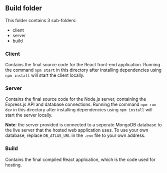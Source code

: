 ## Build folder

This folder contains 3 sub-folders:

 - client
 - server
 - build

### Client
Contains the final source code for the React front-end application. Running the command `npm start` in this directory after installing dependencies using `npm install` will start the client locally.

### Server
Contains the final source code for the Node.js server, containing the Express.js API and database connections. Running the command `npm run dev` in this directory after installing dependencies using `npm install` will start the server locally.

**Note**:  the server provided is connected to a seperate MongoDB database to the live server that the hosted web application uses. To use your own database, replace `DB_ATLAS_URL` in the `.env` file to your own address.
### Build
Contains the final compiled React application, which is the code used for hosting.
